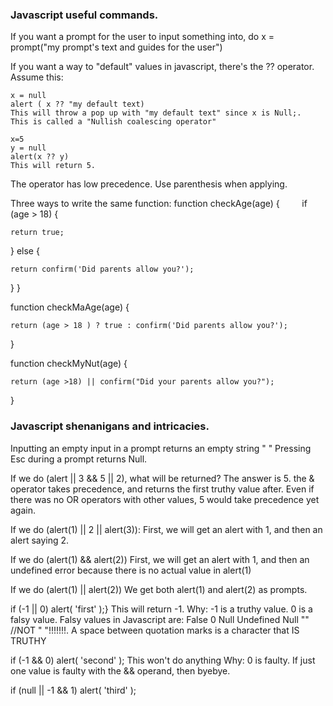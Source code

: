 ### Javascript useful commands.

If you want a prompt for the user to input something into, do
x = prompt("my prompt's text and guides for the user")

If you want a way to "default" values in javascript, there's the ?? operator.
Assume this:

	x = null
	alert ( x ?? "my default text)
	This will throw a pop up with "my default text" since x is Null;. 
	This is called a "Nullish coalescing operator"
	
	x=5
	y = null
	alert(x ?? y)
	This will return 5. 

The operator has low precedence. Use parenthesis when applying.

Three ways to write the same function:
function checkAge(age) {	      
  if (age > 18) {
	
	return true;

} else {

	return confirm('Did parents allow you?');

}
}

function checkMaAge(age) {

	return (age > 18 ) ? true : confirm('Did parents allow you?');

}

function checkMyNut(age) {

	return (age >18) || confirm("Did your parents allow you?");

}

### Javascript shenanigans and intricacies.

Inputting an empty input in a prompt returns an empty string " "
Pressing Esc during a prompt returns Null.

If we do (alert || 3 && 5 || 2), what will be returned? 
	The answer is 5. the & operator takes precedence, and returns the first truthy value after. 
	Even if there was no OR operators with other values, 5 would take precedence yet again.

If we do (alert(1) || 2 || alert(3)):
	First, we will get an alert with 1, and then an alert saying 2. 

If we do (alert(1) && alert(2))
	First, we will get an alert with 1, and then an undefined error because there is no actual value in alert(1)

If we do (alert(1) || alert(2))
	We get both alert(1) and alert(2) as prompts.


if (-1 || 0) alert( 'first' );}
	This will return -1.
	Why:
	-1 is a truthy value. 0 is a falsy value. Falsy values in Javascript are:
		False
		0
		Null
		Undefined
		Null
		"" //NOT " "!!!!!!!. A space between quotation marks is a character that IS TRUTHY

if (-1 && 0) alert( 'second' );
	This won't do anything
	Why:
	 0 is faulty. If just one value is faulty with the && operand, then byebye.

if (null || -1 && 1) alert( 'third' );
